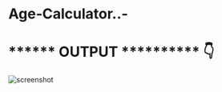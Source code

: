 # Age-Calculator..-

# ****** OUTPUT ********** 👇
![screenshot](https://user-images.githubusercontent.com/108323005/202134363-25b7ad27-c76a-4167-94df-07b9d4620241.png)
